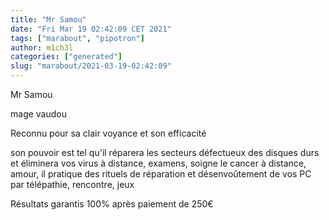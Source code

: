```yaml
---
title: "Mr Samou"
date: "Fri Mar 19 02:42:09 CET 2021"
tags: ["marabout", "pipotron"]
author: m1ch3l
categories: ["generated"]
slug: "marabout/2021-03-19-02:42:09"
---
```


Mr Samou

mage vaudou

Reconnu pour sa clair voyance et son efficacité

son pouvoir est tel qu'il réparera les secteurs défectueux des disques durs et éliminera vos virus à distance, examens, soigne le cancer à distance, amour, il pratique des rituels de réparation et désenvoûtement de vos PC par télépathie, rencontre, jeux

Résultats garantis 100% après paiement de 250€
